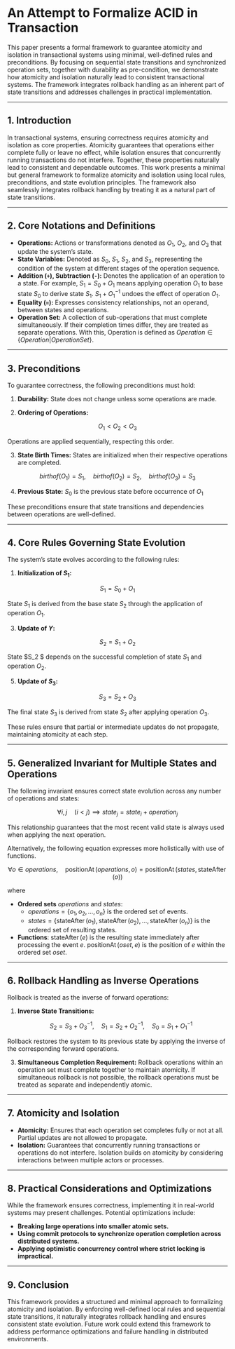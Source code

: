 # An Attempt to Formalize ACID in Transaction

This paper presents a formal framework to guarantee atomicity and isolation in transactional systems using minimal, well-defined rules and preconditions. By focusing on sequential state transitions and synchronized operation sets, together with durability as pre-condition, we demonstrate how atomicity and isolation naturally lead to consistent transactional systems. The framework integrates rollback handling as an inherent part of state transitions and addresses challenges in practical implementation.

---

## 1. Introduction
In transactional systems, ensuring correctness requires atomicity and isolation as core properties. Atomicity guarantees that operations either complete fully or leave no effect, while isolation ensures that concurrently running transactions do not interfere. Together, these properties naturally lead to consistent and dependable outcomes. This work presents a minimal but general framework to formalize atomicity and isolation using local rules, preconditions, and state evolution principles. The framework also seamlessly integrates rollback handling by treating it as a natural part of state transitions.

---

## 2. Core Notations and Definitions

- **Operations:** Actions or transformations denoted as $O_1$, $O_2$, and $O_3$ that update the system’s state.
- **State Variables:** Denoted as $S_0$, $S_1$, $S_2$, and $S_3$, representing the condition of the system at different stages of the operation sequence.
- **Addition (`+`), Subtraction (`-`):** Denotes the application of an operation to a state. For example, $S_1 = S_0 + O_1$ means applying operation $O_1$ to base state $S_0$ to derive state $S_1$.   $S_1 + O_1^{-1}$ undoes the effect of operation $O_1$.
- **Equality (`=`):** Expresses consistency relationships, not an operand, between states and operations.
- **Operation Set:** A collection of sub-operations that must complete simultaneously. If their completion times differ, they are treated as separate operations.  With this, Operation is defined as $Operation \in  \{Operation|Operation Set\}$.

---

## 3. Preconditions
To guarantee correctness, the following preconditions must hold:

1. **Durability:**
   State does not change unless some operations are made.
   
2. **Ordering of Operations:**

$$
O_1 < O_2 < O_3
$$

Operations are applied sequentially, respecting this order.

3. **State Birth Times:**
   States are initialized when their respective operations are completed.
   
$$
birthof(O_1) = S_1, \quad birthof(O_2) = S_2, \quad birthof(O_3) = S_3
$$

4. **Previous State:**
   $S_0$ is the previous state before occurrence of $O_1$
   
   
These preconditions ensure that state transitions and dependencies between operations are well-defined.

---

## 4. Core Rules Governing State Evolution
The system’s state evolves according to the following rules:

1. **Initialization of $S_1$:**

$$
S_1 = S_0 + O_1
$$

State $S_1$ is derived from the base state $S_2$ through the application of operation $O_1$.

3. **Update of $Y$:**

$$
S_2 = S_1 + O_2
$$

State $S_2 $ depends on the successful completion of state $S_1$ and operation $O_2$.

5. **Update of $S_3$:**

$$
S_3 = S_2  + O_3
$$

The final state $S_3$ is derived from state $S_2$ after applying operation $O_3$.

These rules ensure that partial or intermediate updates do not propagate, maintaining atomicity at each step.

---

## 5. Generalized Invariant for Multiple States and Operations
The following invariant ensures correct state evolution across any number of operations and states:

$$
\forall i, j \quad (i < j) \implies state_j = state_i + operation_j
$$

This relationship guarantees that the most recent valid state is always used when applying the next operation.

Alternatively, the following equation expresses more holistically with use of functions.

$$
\forall o \in operations, \quad \operatorname{positionAt}(operations, o) = \operatorname{positionAt}(states, \operatorname{stateAfter}(o))
$$

where

- **Ordered sets** $operations$ and $states$:  
  - $operations = \{ o_1, o_2, \dots, o_n \}$ is the ordered set of events.  
  - $states = \{ \operatorname{stateAfter}(o_1), \operatorname{stateAfter}(o_2), \dots, \operatorname{stateAfter}(o_n) \}$ is the ordered set of resulting states.
 - **Functions**: $\operatorname{stateAfter}(e)$ is the resulting state immediately after processing the event $e$. $\operatorname{positionAt}(oset, e)$ is the position of $e$ within the ordered set $oset$.


---

## 6. Rollback Handling as Inverse Operations
Rollback is treated as the inverse of forward operations:

1. **Inverse State Transitions:**

$$
\quad S_2 = S_3 + O_3^{-1}, \quad S_1 = S_2 + O_2^{-1}, \quad S_0 = S_1 + O_1^{-1}
$$

   Rollback restores the system to its previous state by applying the inverse of the corresponding forward operations.

3. **Simultaneous Completion Requirement:**
   Rollback operations within an operation set must complete together to maintain atomicity. If simultaneous rollback is not possible, the rollback operations must be treated as separate and independently atomic.

---

## 7. Atomicity and Isolation

- **Atomicity:** Ensures that each operation set completes fully or not at all. Partial updates are not allowed to propagate.
- **Isolation:** Guarantees that concurrently running transactions or operations do not interfere. Isolation builds on atomicity by considering interactions between multiple actors or processes.

---

## 8. Practical Considerations and Optimizations
While the framework ensures correctness, implementing it in real-world systems may present challenges. Potential optimizations include:

- **Breaking large operations into smaller atomic sets.**
- **Using commit protocols to synchronize operation completion across distributed systems.**
- **Applying optimistic concurrency control where strict locking is impractical.**

---

## 9. Conclusion
This framework provides a structured and minimal approach to formalizing atomicity and isolation. By enforcing well-defined local rules and sequential state transitions, it naturally integrates rollback handling and ensures consistent state evolution. Future work could extend this framework to address performance optimizations and failure handling in distributed environments.
